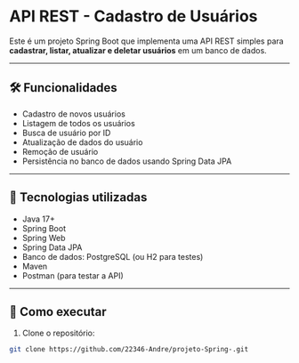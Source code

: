 # API REST - Cadastro de Usuários

Este é um projeto Spring Boot que implementa uma API REST simples para **cadastrar, listar, atualizar e deletar usuários** em um banco de dados.

---

## 🛠️ Funcionalidades

- Cadastro de novos usuários
- Listagem de todos os usuários
- Busca de usuário por ID
- Atualização de dados do usuário
- Remoção de usuário
- Persistência no banco de dados usando Spring Data JPA

---

## 🚀 Tecnologias utilizadas

- Java 17+
- Spring Boot
- Spring Web
- Spring Data JPA
- Banco de dados: PostgreSQL (ou H2 para testes)
- Maven
- Postman (para testar a API)

---

## 🔧 Como executar

1. Clone o repositório:

```bash
git clone https://github.com/22346-Andre/projeto-Spring-.git
